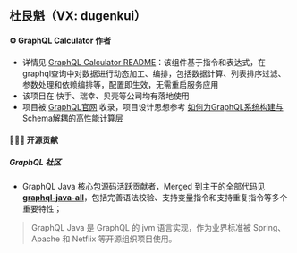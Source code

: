 

## 杜艮魁（VX: dugenkui）

#### ⚙ GraphQL Calculator 作者
- 详情见 [GraphQL Calculator README](https://github.com/graphql-calculator/graphql-calculator)：该组件基于指令和表达式，在graphql查询中对数据进行动态加工、编排，包括数据计算、列表排序过滤、参数处理和依赖编排等，配置即生效，无需重启服务应用
- 该项目在 快手、瑞幸、贝壳等公司均有落地使用
- 项目被 [GraphQL官网](https://graphql.org/code/#java-kotlin) 收录，项目设计思想参考 [如何为GraphQL系统构建与Schema解耦的高性能计算层](https://mp.weixin.qq.com/s/cwtKxuE5yHD1_kxejrV9Cw)


#### 👷🏻‍♂️ 开源贡献

##### GraphQL 社区
- GraphQL Java 核心包源码活跃贡献者，Merged 到主干的全部代码见 [**graphql-java-all**](https://github.com/graphql-java/graphql-java/graphs/contributors?from=2020-03-02&to=2022-04-19&type=c)，包括完善语法校验、支持变量指令和支持重复指令等多个重要特性；
> GraphQL Java 是 GraphQL 的 jvm 语言实现，作为业界标准被 Spring、Apache 和 Netflix 等开源组织项目使用。


